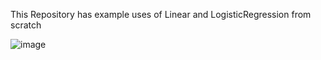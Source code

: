 This Repository has example uses of Linear and LogisticRegression from scratch

![image](https://github.com/user-attachments/assets/5cc0b874-ff97-4a13-b29e-e267baa5771d)
